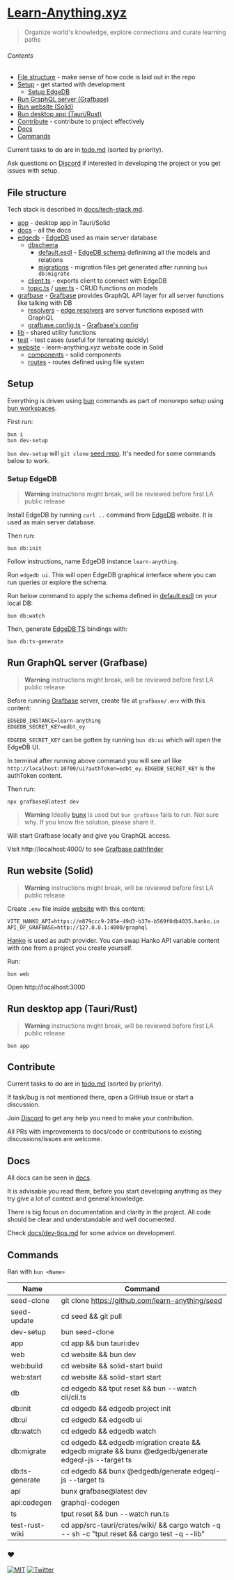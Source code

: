 # [Learn-Anything.xyz](https://learn-anything.xyz)

> Organize world's knowledge, explore connections and curate learning paths

<!-- See [learn-anything.xyz/about](https://learn-anything.xyz/about) for what problems LA is trying to solve. -->

###### Contents

- [File structure](#file-structure) - make sense of how code is laid out in the repo
- [Setup](#setup) - get started with development
    - [Setup EdgeDB](#setup-edgedb)
- [Run GraphQL server (Grafbase)](#run-graphql-server-grafbase)
- [Run website (Solid)](#run-website-solid)
- [Run desktop app (Tauri/Rust)](#run-desktop-app-taurirust)
- [Contribute](#contribute) - contribute to project effectively
- [Docs](#docs)
- [Commands](#commands)

Current tasks to do are in [todo.md](todo.md) (sorted by priority).

Ask questions on [Discord](https://discord.com/invite/bxtD8x6aNF) if interested in developing the project or you get issues with setup.

## File structure

Tech stack is described in [docs/tech-stack.md](docs/tech-stack.md).

- [app](app) - desktop app in Tauri/Solid
- [docs](docs) - all the docs
- [edgedb](edgedb) - [EdgeDB](https://www.edgedb.com/) used as main server database
  - [dbschema](edgedb/dbschema)
    - [default.esdl](edgedb/dbschema/default.esdl) - [EdgeDB schema](https://www.edgedb.com/docs/intro/schema) definining all the models and relations
    - [migrations](edgedb/dbschema/migrations) - migration files get generated after running `bun db:migrate`
  - [client.ts](edgedb/client.ts) - exports client to connect with EdgeDB
  - [topic.ts](edgedb/topic.ts) / [user.ts](api/edgedb/user.ts) - CRUD functions on models
- [grafbase](grafbase) - [Grafbase](https://grafbase.com/) provides GraphQL API layer for all server functions like talking with DB
  - [resolvers](grafbase/resolvers) - [edge resolvers](https://grafbase.com/docs/edge-gateway/resolvers) are server functions exposed with GraphQL
  - [grafbase.config.ts](grafbase/grafbase.config.ts) - [Grafbase's config](https://grafbase.com/docs/config)
- [lib](lib) - shared utility functions
- [test](test) - test cases (useful for itereating quickly)
- [website](website) - learn-anything.xyz website code in Solid
  - [components](website/components) - solid components
  - [routes](website/src/routes) - routes defined using file system

## Setup

Everything is driven using [bun](https://bun.sh) commands as part of monorepo setup using [bun workspaces](https://bun.sh/docs/install/workspaces).

First run:

```
bun i
bun dev-setup
```

`bun dev-setup` will `git clone` [seed repo](https://github.com/learn-anything/seed). It's needed for some commands below to work.

### Setup EdgeDB

> **Warning**
> instructions might break, will be reviewed before first LA public release

Install EdgeDB by running `curl ..` command from [EdgeDB](https://www.edgedb.com) website. It is used as main server database.

Then run:

```
bun db:init
```

Follow instructions, name EdgeDB instance `learn-anything`.

Run `edgedb ui`. This will open EdgeDB graphical interface where you can run queries or explore the schema.

Run below command to apply the schema defined in [default.esdl](db/dbschema/default.esdl) on your local DB:

```
bun db:watch
```

Then, generate [EdgeDB TS](https://github.com/edgedb/edgedb-js) bindings with:

```
bun db:ts-generate
```

<!-- ### Seed DB with content -->

<!-- The goal is to seed EdgeDB with [this content](https://github.com/learn-anything/seed/tree/main/wiki/nikita). Can be seen online [here](https://wiki.nikiv.dev).

However you can try seed it with a wiki / folder of markdown of yourself.

Just add a folder in `seed/wiki` like `seed/wiki/my-wiki` and put some .md files inside. -->

<!-- ### Run Sync DB code

The goal of this command:

```
bun db:sync
```

Is to sync your local EdgeDB instance with the contents of the `seed` folder you just cloned.

For this, you need to create a file here:`api/edgedb/sync/.env`. With content like this:

```
SEED_FOLDER_NAME=nikita
USERNAME=nikita
```

You can swap the names to your own. The `SEED_FOLDER_NAME` is the folder that is found in `seed/wiki`.

Read [api/edgedb/sync/sync.ts](api/edgedb/sync/sync.ts) and [api/edgedb/sync/wiki.ts](api/edgedb/sync/wiki.ts) for details how sync works. -->

## Run GraphQL server (Grafbase)

> **Warning**
> instructions might break, will be reviewed before first LA public release

Before running [Grafbase](https://grafbase.com) server, create file at `grafbase/.env` with this content:

```
EDGEDB_INSTANCE=learn-anything
EDGEDB_SECRET_KEY=edbt_ey
```

`EDGEDB_SECRET_KEY` can be gotten by running `bun db:ui` which will open the EdgeDB UI.

In terminal after running above command you will see url like `http://localhost:10700/ui?authToken=edbt_ey`. `EDGEDB_SECRET_KEY` is the authToken content.

Then run:

```
npx grafbase@latest dev
```

> **Warning**
> Ideally [bunx](https://bun.sh/docs/cli/bunx) is used but `bun grafbase` fails to run. Not sure why. If you know the solution, please share it.

Will start Grafbase locally and give you GraphQL access.

Visit http://localhost:4000/ to see [Grafbase pathfinder](https://grafbase.com/docs/tools/pathfinder)

## Run website (Solid)

> **Warning**
> instructions might break, will be reviewed before first LA public release

<!-- TODO: automate creating of `.env` file with default content as part of `bun setup` command -->
<!-- TODO: do same for API .env too -->

Create `.env` file inside [website](app/packages/website) with this content:

```
VITE_HANKO_API=https://e879ccc9-285e-49d3-b37e-b569f0db4035.hanko.io
API_OF_GRAFBASE=http://127.0.0.1:4000/graphql
```

[Hanko](https://www.hanko.io/) is used as auth provider. You can swap Hanko API variable content with one from a project you create yourself.

Run:

```
bun web
```

Open http://localhost:3000

## Run desktop app (Tauri/Rust)

> **Warning**
> instructions might break, will be reviewed before first LA public release

```
bun app
```

<!-- ### Useful DevTools panel

In the app you get after running `bun app`, you will see DevTools panel in bottom right corner. It contains a list of useful actions you can run to aid you.

One of the actions is `Seed TinyBase`. This will seed your local TinyBase store/sqlite with [one of the wikis](https://github.com/learn-anything/seed/tree/main/wiki/nikita) in seed folder.

Read [app/packages/preload/src/index.ts](app/packages/preload/src/index.ts) file for details. `syncWikiFromSeed` is the function. -->

<!-- ## Run mobile app

> WIP -->

<!-- ## Test

> below tests are in TS, only relevant now to help migration to rust

```
bun test
```

Will run tests found in [test](test).

[test/wiki.test.ts](test/wiki.test.ts) file tests markdown file parsing.

Running code via tests is very effective. You can open terminal on your right and edit code on the left and on each `.ts` file save it will rerun the test and check if behavior you are testing is correct. Reading through the test suite is great way to understand the backend part of the app.

You can point the tests at your own wiki/notes folder too. Put the folder with files into seed/test folder you get from running `bun dev-setup` -->

## Contribute

Current tasks to do are in [todo.md](todo.md) (sorted by priority).

If task/bug is not mentioned there, open a GitHub issue or start a discussion.

Join [Discord](https://discord.com/invite/bxtD8x6aNF) to get any help you need to make your contribution.

All PRs with improvements to docs/code or contributions to existing discussions/issues are welcome.

## Docs

All docs can be seen in [docs](docs).

It is advisable you read them, before you start developing anything as they try give a lot of context and general knowledge.

There is big focus on documentation and clarity in the project. All code should be clear and understandable and well documented.

Check [docs/dev-tips.md](docs/dev-tips.md) for some advice on development.

## Commands

Ran with `bun <Name>`

| Name            | Command                                                                                      |
|-----------------|----------------------------------------------------------------------------------------------|
| seed-clone      | git clone https://github.com/learn-anything/seed                                             |
| seed-update     | cd seed && git pull                                                                          |
| dev-setup       | bun seed-clone                                                                               |
| app             | cd app && bun tauri:dev                                                                      |
| web             | cd website && bun dev                                                                        |
| web:build       | cd website && solid-start build                                                              |
| web:start       | cd website && solid-start start                                                              |
| db              | cd edgedb && tput reset && bun --watch cli/cli.ts                                            |
| db:init         | cd edgedb && edgedb project init                                                             |
| db:ui           | cd edgedb && edgedb ui                                                                       |
| db:watch        | cd edgedb && edgedb watch                                                                    |
| db:migrate      | cd edgedb && edgedb migration create && edgedb migrate && bunx @edgedb/generate edgeql-js --target ts |
| db:ts-generate  | cd edgedb && bunx @edgedb/generate edgeql-js --target ts                                     |
| api             | bunx grafbase@latest dev                                                                     |
| api:codegen     | graphql-codegen                                                                              |
| ts              | tput reset && bun --watch run.ts                                                             |
| test-rust-wiki  | cd app/src-tauri/crates/wiki/ && cargo watch -q -- sh -c "tput reset && cargo test -q --lib" |

### ♥️

[![MIT](http://bit.ly/mitbadge)](https://choosealicense.com/licenses/mit/) [![Twitter](http://bit.ly/latwitt)](https://twitter.com/learnanything_)
